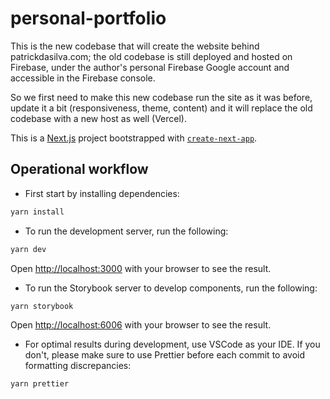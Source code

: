 # personal-portfolio

This is the new codebase that will create the website behind patrickdasilva.com; the old codebase is still deployed and hosted on Firebase, under the author's personal Firebase Google account and accessible in the Firebase console.

So we first need to make this new codebase run the site as it was before, update it a bit (responsiveness, theme, content) and it will replace the old codebase with a new host as well (Vercel).

This is a [Next.js](https://nextjs.org/) project bootstrapped with [`create-next-app`](https://github.com/vercel/next.js/tree/canary/packages/create-next-app).

## Operational workflow

- First start by installing dependencies:

```bash
yarn install
```

- To run the development server, run the following:
```bash
yarn dev
```

Open [http://localhost:3000](http://localhost:3000) with your browser to see the result.

- To run the Storybook server to develop components, run the following:
```bash
yarn storybook
```

Open [http://localhost:6006](http://localhost:6006) with your browser to see the result.

- For optimal results during development, use VSCode as your IDE. If you don't, please make sure to use Prettier before each commit to avoid formatting discrepancies:
```bash
yarn prettier
```